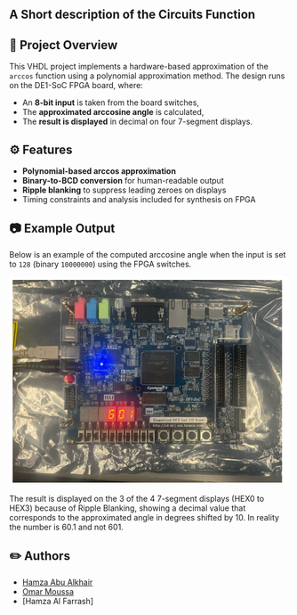 ## A Short description of the Circuits Function

## 🧠 Project Overview
This VHDL project implements a hardware-based approximation of the `arccos` function using a polynomial approximation method. The design runs on the DE1-SoC FPGA board, where:
- An **8-bit input** is taken from the board switches,
- The **approximated arccosine angle** is calculated,
- The **result is displayed** in decimal on four 7-segment displays.


## ⚙️ Features
- **Polynomial-based arccos approximation**
- **Binary-to-BCD conversion** for human-readable output
- **Ripple blanking** to suppress leading zeroes on displays
- Timing constraints and analysis included for synthesis on FPGA

## 📷 Example Output

Below is an example of the computed arccosine angle when the input is set to `128` (binary `10000000`) using the FPGA switches.

![Arccos Output Example](Images/Output_Example.png)


The result is displayed on the 3 of the 4 7-segment displays (HEX0 to HEX3) because of Ripple Blanking, showing a decimal value that corresponds to the approximated angle in degrees shifted by 10. In reality the number is 60.1 and not 601.


## ✏️ Authors
- [Hamza Abu Alkhair](https://github.com/hamooza03)
- [Omar Moussa](https://github.com/OmarCE11)
- [Hamza Al Farrash]

